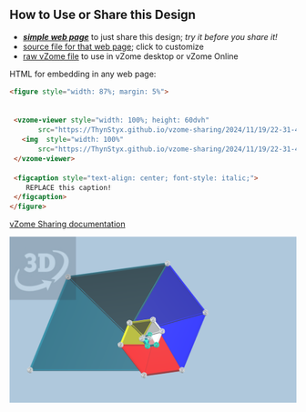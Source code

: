 
## How to Use or Share this Design

 - [***simple web page***](<https://ThynStyx.github.io/vzome-sharing/2024/11/19/22-31-48-Zometool-Scotts-Half-Nautilus-Shell/>) to just share this design; *try it before you share it!*
 - [source file for that web page](<https://github.com/ThynStyx/vzome-sharing/edit/main/2024/11/19/22-31-48-Zometool-Scotts-Half-Nautilus-Shell/index.md>); click to customize
 - [raw vZome file](<https://raw.githubusercontent.com/ThynStyx/vzome-sharing/main/2024/11/19/22-31-48-Zometool-Scotts-Half-Nautilus-Shell/Zometool-Scotts-Half-Nautilus-Shell.vZome>) to use in vZome desktop or vZome Online
 
 HTML for embedding in any web page:
 ```html
<figure style="width: 87%; margin: 5%">
  
  
  <vzome-viewer style="width: 100%; height: 60dvh" 
        src="https://ThynStyx.github.io/vzome-sharing/2024/11/19/22-31-48-Zometool-Scotts-Half-Nautilus-Shell/Zometool-Scotts-Half-Nautilus-Shell.vZome" >
    <img  style="width: 100%"
        src="https://ThynStyx.github.io/vzome-sharing/2024/11/19/22-31-48-Zometool-Scotts-Half-Nautilus-Shell/Zometool-Scotts-Half-Nautilus-Shell.png" >
  </vzome-viewer>

  <figcaption style="text-align: center; font-style: italic;">
     REPLACE this caption!
  </figcaption>
</figure>

 ```

[vZome Sharing documentation](https://vzome.github.io/vzome/sharing.html#how-it-works)

![Image](<Zometool-Scotts-Half-Nautilus-Shell.png>)

